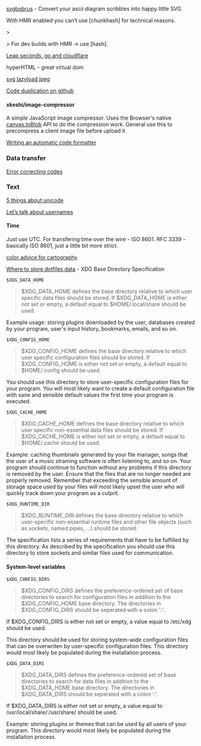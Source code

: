 [svgbobrus](https://github.com/ivanceras/svgbobrus) - Convert your ascii diagram scribbles into happy little SVG

With HMR enabled you can’t use \[chunkhash\] for technical reasons.

&gt;

&gt; For dev builds with HMR -&gt; use \[hash\].

[Leap seconds, go and cloudflare ](https://drive.google.com/file/d/0By8bdXh3iQ8DcmpjRVhrdzVnVmc/view)

hyperHTML - great virtual dom

[svg lazyload jpeg](https://twitter.com/mikaelainalem/status/918213244954861569)

[Code duplication on github](https://blog.acolyer.org/2017/11/20/dejavu-a-map-of-code-duplicates-on-github/)

#### xkeshi/image-compressor

A simple JavaScript image compressor. Uses the Browser's native [canvas.toBlob](https://developer.mozilla.org/en-US/docs/Web/API/HTMLCanvasElement/toBlob) API to do the compression work. General use this to precompress a client image file before upload it.

[Writing an automatic code formatter](http://journal.stuffwithstuff.com/2015/09/08/the-hardest-program-ive-ever-written/?sort)

### Data transfer

[Error correcting codes](https://monades.roperzh.com/error-correction-reed-solomon/)

### Text

[5 things about unicode](https://gojko.net/2017/11/07/five-things-about-unicode.html)

[Let’s talk about usernames](https://www.b-list.org/weblog/2018/feb/11/usernames/)

#### Time

Just use UTC. For transfering time over the wire - ISO 8601. RFC 3339 - basically ISO 8601, just a little bit more strict.

[color advice for cartography](http://colorbrewer2.org/#type=sequential&scheme=YlOrBr&n=6)

[Where to store dotfiles data](https://0x46.net/thoughts/2019/02/01/dotfile-madness/) - XDG Base Directory Specification

`$XDG_DATA_HOME`
> $XDG_DATA_HOME defines the base directory relative to which user specific data files should be stored. If $XDG_DATA_HOME is either not set or empty, a default equal to $HOME/.local/share should be used.

Example usage: storing plugins downloaded by the user, databases created by your program, user's input history, bookmarks, emails, and so on.

`$XDG_CONFIG_HOME`
> $XDG_CONFIG_HOME defines the base directory relative to which user specific configuration files should be stored. If $XDG_CONFIG_HOME is either not set or empty, a default equal to $HOME/.config should be used.

You should use this directory to store user-specific configuration files for your program. You will most likely want to create a default configuration file with sane and sensible default values the first time your program is executed.

`$XDG_CACHE_HOME`
> $XDG_CACHE_HOME defines the base directory relative to which user specific non-essential data files should be stored. If $XDG_CACHE_HOME is either not set or empty, a default equal to $HOME/.cache should be used.

Example: caching thumbnails generated by your file manager, songs that the user of a music straming software is often listening to, and so on. Your program should continue to function without any problems if this directory is removed by the user. Ensure that the files that are no longer needed are properly removed. Remember that exceeding the sensible amount of storage space used by your files will most likely upset the user who will quickly track down your program as a culprit.

`$XDG_RUNTIME_DIR`
> $XDG_RUNTIME_DIR defines the base directory relative to which user-specific non-essential runtime files and other file objects (such as sockets, named pipes, ...) should be stored.

The specification lists a series of requirements that have to be fulfilled by this directory. As described by the specification you should use this directory to store sockets and similar files used for communication.

#### System-level variables
`$XDG_CONFIG_DIRS`
> $XDG_CONFIG_DIRS defines the preference-ordered set of base directories to search for configuration files in addition to the $XDG_CONFIG_HOME base directory. The directories in $XDG_CONFIG_DIRS should be seperated with a colon ':'.

If $XDG_CONFIG_DIRS is either not set or empty, a value equal to /etc/xdg should be used.

This directory should be used for storing system-wide configuration files that can be overwriten by user-specific configuration files. This directory would most likely be populated during the installation process.

`$XDG_DATA_DIRS`
> $XDG_DATA_DIRS defines the preference-ordered set of base directories to search for data files in addition to the $XDG_DATA_HOME base directory. The directories in $XDG_DATA_DIRS should be seperated with a colon ':'.

If $XDG_DATA_DIRS is either not set or empty, a value equal to /usr/local/share/:/usr/share/ should be used.

Example: storing plugins or themes that can be used by all users of your program. This directory would most likely be populated during the installation process.